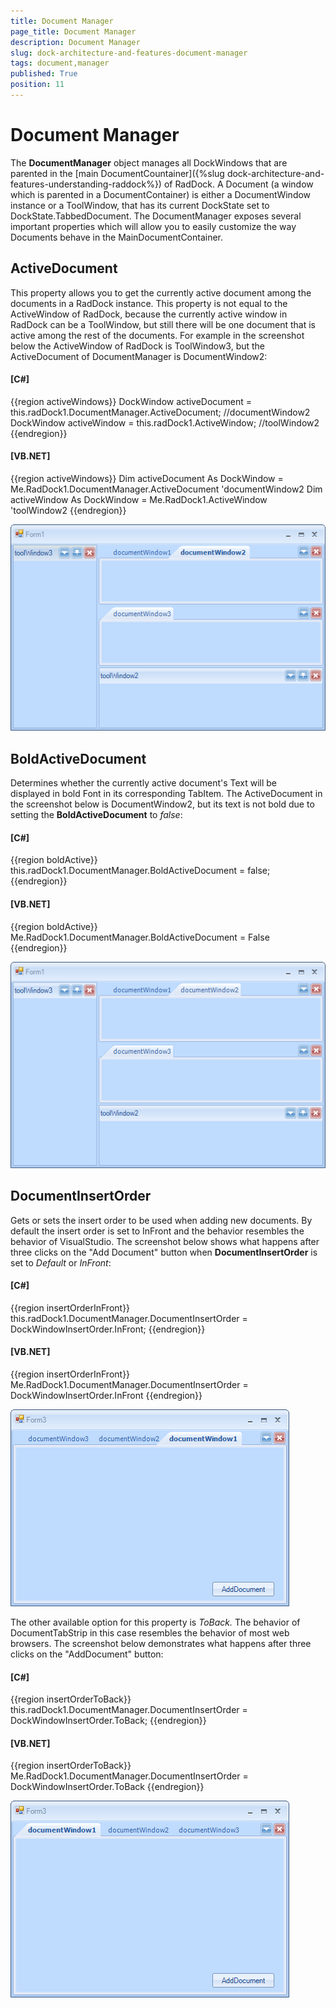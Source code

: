 ```yaml
---
title: Document Manager
page_title: Document Manager
description: Document Manager
slug: dock-architecture-and-features-document-manager
tags: document,manager
published: True
position: 11
---
```


# Document Manager



The __DocumentManager__ object manages all DockWindows that are parented in the [main DocumentCountainer]({%slug dock-architecture-and-features-understanding-raddock%}) of RadDock. A Document (a window which is parented in a DocumentContainer) is either a DocumentWindow instance or a ToolWindow, that has its current DockState set to DockState.TabbedDocument. The DocumentManager exposes several important properties which will allow you to easily customize the way Documents behave in the MainDocumentContainer.





## ActiveDocument



This property allows you to get the currently active document among the documents in a RadDock instance. This property is not equal to the ActiveWindow of RadDock, because the currently active window in RadDock can be a ToolWindow, but still there will be one document that is active among the rest of the documents. For example in the screenshot below the ActiveWindow of RadDock is ToolWindow3, but the ActiveDocument of DocumentManager is DocumentWindow2:

#### __[C#]__

{{region activeWindows}}
	            DockWindow activeDocument = this.radDock1.DocumentManager.ActiveDocument; //documentWindow2
	            DockWindow activeWindow = this.radDock1.ActiveWindow; //toolWindow2
	{{endregion}}



#### __[VB.NET]__

{{region activeWindows}}
	        Dim activeDocument As DockWindow = Me.RadDock1.DocumentManager.ActiveDocument 'documentWindow2
	        Dim activeWindow As DockWindow = Me.RadDock1.ActiveWindow 'toolWindow2
	{{endregion}}

![dock-architecture-and-features-document-manager 001](images/dock-architecture-and-features-document-manager001.png)





## BoldActiveDocument



Determines whether the currently active document's Text will be displayed in bold Font in its corresponding TabItem. The ActiveDocument in the screenshot below is DocumentWindow2, but its text is not bold due to setting the __BoldActiveDocument__ to *false*:

#### __[C#]__

{{region boldActive}}
	            this.radDock1.DocumentManager.BoldActiveDocument = false;
	{{endregion}}



#### __[VB.NET]__

{{region boldActive}}
	        Me.RadDock1.DocumentManager.BoldActiveDocument = False
	{{endregion}}

![dock-architecture-and-features-document-manager 002](images/dock-architecture-and-features-document-manager002.png)



## DocumentInsertOrder

Gets or sets the insert order to be used when adding new documents. By default the insert order is set to InFront and the behavior resembles the behavior of VisualStudio. The screenshot below shows what happens after three clicks on the "Add Document" button when __DocumentInsertOrder__ is set to *Default* or *InFront*:

#### __[C#]__

{{region insertOrderInFront}}
	            this.radDock1.DocumentManager.DocumentInsertOrder = DockWindowInsertOrder.InFront;
	{{endregion}}



#### __[VB.NET]__

{{region insertOrderInFront}}
	        Me.RadDock1.DocumentManager.DocumentInsertOrder = DockWindowInsertOrder.InFront
	{{endregion}}

![dock-architecture-and-features-document-manager 003](images/dock-architecture-and-features-document-manager003.png)



The other available option for this property is *ToBack.* The behavior of DocumentTabStrip in this case resembles the behavior of most web browsers. The screenshot below demonstrates what happens after three clicks on the "AddDocument" button:

#### __[C#]__

{{region insertOrderToBack}}
	            this.radDock1.DocumentManager.DocumentInsertOrder = DockWindowInsertOrder.ToBack;
	{{endregion}}



#### __[VB.NET]__

{{region insertOrderToBack}}
	        Me.RadDock1.DocumentManager.DocumentInsertOrder = DockWindowInsertOrder.ToBack
	{{endregion}}

![dock-architecture-and-features-document-manager 005](images/dock-architecture-and-features-document-manager005.png) 
      
